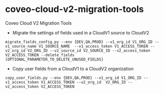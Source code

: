 # coveo-cloud-v2-migration-tools
Coveo Cloud V2 Migration Tools

* Migrate the settings of fields used in a CloudV1 source to CloudV2

`migrate_fields_config.py --env {DEV,QA,PROD} --v1_org_id V1_ORG_ID --v1_source_name V1_SOURCE_NAME 
--v1_access_token V1_ACCESS_TOKEN --v2_org_id V2_ORG_ID --v2_source_id V2_SOURCE_ID --v2_access_token V2_ACCESS_TOKEN
--delete_fields [OPTIONAL_PARAMETER_TO_DELETE_UNUSED_FIELDS]`

* Copy user fields from a CloudV1 to a CloudV2 organization

`copy_user_fields.py --env {DEV,QA,PROD} --v1_org_id V1_ORG_ID --v1_access_token V1_ACCESS_TOKEN --v2_org_id 
V2_ORG_ID --v2_access_token V2_ACCESS_TOKEN`
                                